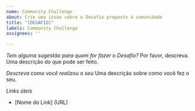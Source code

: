 ```yaml
---
name: Community Challenge
about: Crie uma issue sobre o Desafio proposto à comunidade
title: "[DESAFIO]"
labels: Community Challenge
assignees: ''

---
```


*Tem alguma sugestão para quem for fazer o Desafio?* Por favor, descreva.
Uma descrição do que pode ser feito.

*Descreva como você realizou o seu*
Uma descrição sobre como você fez o seu.

*Links úteis*
- [Nome do Link] (URL)
